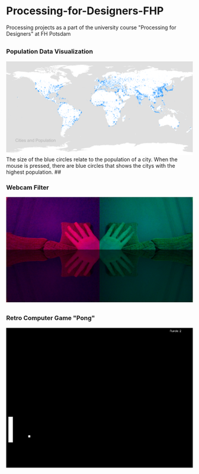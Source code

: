 # Processing-for-Designers-FHP
Processing projects as a part of the university course "Processing for Designers" at FH Potsdam
##

### Population Data Visualization
<img src="https://github.com/Tee994/Processing-for-Designers-FHP/blob/master/map_cities_population.PNG?raw=true" width="950"/>
The size of the blue circles relate to the population of a city.
When the mouse is pressed, there are blue circles that shows the citys with the highest population.
##

### Webcam Filter
<img src="https://github.com/Tee994/Processing-for-Designers-FHP/blob/master/Webcam-Filter.PNG?raw=true" width="950"/>

##
### Retro Computer Game "Pong"
<img src="https://github.com/Tee994/Processing-for-Designers-FHP/blob/master/Ping.PNG?raw=true" width="950"/>
